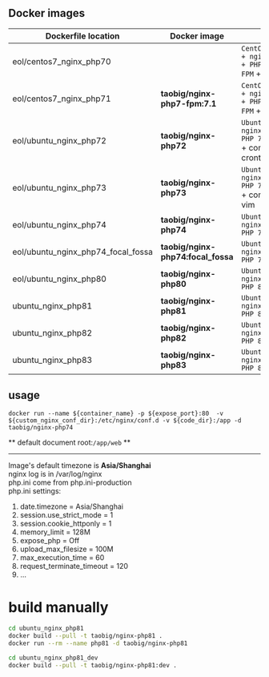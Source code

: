 # 

## Docker images  
| Dockerfile location                | Docker image                       | Desc                                                                      |
|------------------------------------|------------------------------------|---------------------------------------------------------------------------|
| eol/centos7_nginx_php70            |                                    | `CentOS:7.4.1708 + nginx:1.14.2 + PHP 7.0.33-FPM` + composer              |
| eol/centos7_nginx_php71            | **taobig/nginx-php7-fpm:7.1**      | `CentOS:7.5.1804 + nginx:1.16.1 + PHP 7.1.33-FPM` + composer              |
| eol/ubuntu_nginx_php72             | **taobig/nginx-php72**             | `Ubuntu:18.04 + nginx:1.16.1 + PHP 7.2.21-FPM` + composer + crontab + vim |
| eol/ubuntu_nginx_php73             | **taobig/nginx-php73**             | `Ubuntu:18.04 + nginx:1.16.1 + PHP 7.3.28-FPM` + composer + vim           |
| eol/ubuntu_nginx_php74             | **taobig/nginx-php74**             | `Ubuntu:18.04 + nginx:1.16.1 + PHP 7.4.33-FPM`                            |
| eol/ubuntu_nginx_php74_focal_fossa | **taobig/nginx-php74:focal_fossa** | `Ubuntu:20.04 + nginx:1.18.0 + PHP 7.4.33-FPM`                            |
| eol/ubuntu_nginx_php80             | **taobig/nginx-php80**             | `Ubuntu:20.04 + nginx:1.20.2 + PHP 8.0.30-FPM`                            |
| ubuntu_nginx_php81                 | **taobig/nginx-php81**             | `Ubuntu:20.04 + nginx:1.22 + PHP 8.1-FPM`                                 |
| ubuntu_nginx_php82                 | **taobig/nginx-php82**             | `Ubuntu:20.04 + nginx:1.24 + PHP 8.2-FPM`                                 |
| ubuntu_nginx_php83                 | **taobig/nginx-php83**             | `Ubuntu:20.04 + nginx:1.26 + PHP 8.3-FPM`                                 |

## usage
```shell
docker run --name ${container_name} -p ${expose_port}:80  -v ${custom_nginx_conf_dir}:/etc/nginx/conf.d -v ${code_dir}:/app -d taobig/nginx-php74
``` 
** default document root:`/app/web` **

---
Image's default timezone is **Asia/Shanghai**    
nginx log is in /var/log/nginx  
php.ini come from  php.ini-production  
php.ini settings:
1. date.timezone = Asia/Shanghai
2. session.use_strict_mode = 1
3. session.cookie_httponly = 1
4. memory_limit = 128M
5. expose_php = Off
6. upload_max_filesize = 100M
7. max_execution_time = 60
8. request_terminate_timeout = 120
9. ...


# build manually
```bash
cd ubuntu_nginx_php81
docker build --pull -t taobig/nginx-php81 .
docker run --rm --name php81 -d taobig/nginx-php81

cd ubuntu_nginx_php81_dev
docker build --pull -t taobig/nginx-php81:dev .
```


